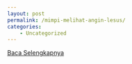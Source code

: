 ```yaml
---
layout: post
permalink: /mimpi-melihat-angin-lesus/
categories:
    - Uncategorized
---
```


[Baca Selengkapnya](/05)